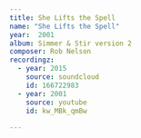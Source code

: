 ```yaml
---
title: She Lifts the Spell
name: "She Lifts the Spell"
year:  2001
album: Simmer & Stir version 2
composer: Rob Nelson
recordingz:
  - year: 2015
    source: soundcloud
    id: 166722983
  - year: 2001
    source: youtube
    id: kw_MBk_qmBw
 
---
```


